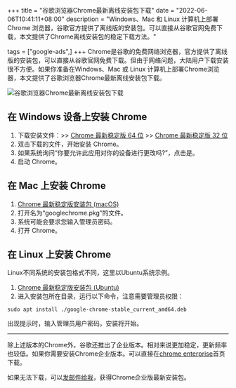 +++
title = "谷歌浏览器Chrome最新离线安装包下载"
date = "2022-06-06T10:41:11+08:00"
description = "Windows、Mac 和 Linux 计算机上部署 Chrome 浏览器，谷歌官方提供了离线版的安装包。可以直接从谷歌官网免费下载，本文提供了Chrome离线安装包的稳定下载方法。"

tags = ["google-ads",]
+++
Chrome是谷歌的免费网络浏览器，官方提供了离线版的安装包，可以直接从谷歌官网免费下载。但由于网络问题，大陆用户下载安装很不方便。如果你准备在Windows、Mac 或 Linux 计算机上部署Chrome浏览器，本文提供了谷歌浏览器Chrome最新离线安装包下载。
<!--more-->
![谷歌浏览器Chrome最新离线安装包下载](/images/2022/0606-谷歌浏览器Chrome最新离线安装包下载.png)
## 在 Windows 设备上安装 Chrome
1. 下载安装文件：>> [Chrome 最新稳定版 64 位](https://dl.google.com/release2/chrome/ade5ivbjyqxhzr5n4rtzkimdjmpq_102.0.5005.63/102.0.5005.63_chrome_installer.exe) >> [Chrome 最新稳定版 32 位](https://dl.google.com/release2/chrome/mqb6vsdr3sjna6t734prkfnc2i_102.0.5005.63/102.0.5005.63_chrome_installer.exe)
2. 双击下载的文件，开始安装 Chrome。
3. 如果系统询问“你要允许此应用对你的设备进行更改吗?”，点击是。
4. 启动 Chrome。

## 在 Mac 上安装 Chrome
1. [Chrome 最新稳定版安装包 (macOS)](https://dl.google.com/chrome/mac/stable/accept_tos%3Dhttps%253A%252F%252Fwww.google.com%252Fintl%252Fen_ph%252Fchrome%252Fterms%252F%26_and_accept_tos%3Dhttps%253A%252F%252Fpolicies.google.com%252Fterms/googlechrome.pkg)
2. 打开名为“googlechrome.pkg”的文件。
3. 系统可能会要求您输入管理员密码。
4. 打开 Chrome。

## 在 Linux 上安装 Chrome
Linux不同系统的安装包格式不同，这里以Ubuntu系统示例。
1. [Chrome 最新稳定版安装包 (Ubuntu)](https://dl.google.com/linux/direct/google-chrome-stable_current_amd64.deb)
2. 进入安装包所在目录，运行以下命令，注意需要管理员权限：

```
sudo apt install ./google-chrome-stable_current_amd64.deb
```
出现提示时，输入管理员用户密码，安装将开始。

---
除上述版本的Chrome外，谷歌还推出了企业版本。相对来说更加稳定，更新频率也较低。如果你需要安装Chrome企业版本。可以直接在[chrome enterprise](https://chromeenterprise.google/intl/zh_cn/)首页下载。

如果无法下载，可以[发邮件给我](mailto:up.ac.cns)，获得Chrome企业版最新安装包。